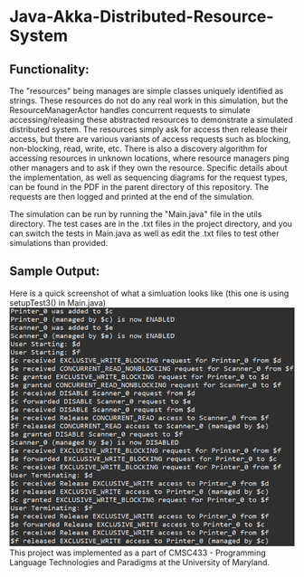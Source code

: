 # Java-Akka-Distributed-Resource-System
## Functionality:
The "resources" being manages are simple classes uniquely identified as strings. These resources do not do any real work in this simulation, but the ResourceManagerActor handles concurrent requests to simulate accessing/releasing these abstracted resources to demonstrate a simulated distributed system. The resources simply ask for access then release their access, but there are various variants of access requests such as blocking, non-blocking, read, write, etc. There is also a discovery algorithm for accessing resources in unknown locations, where resource managers ping other managers and to ask if they own the resource. Specific details about the implementation, as well as sequencing diagrams for the request types, can be found in the PDF in the parent directory of this repository. The requests are then logged and printed at the end of the simulation.

The simulation can be run by running the "Main.java" file in the utils directory. The test cases are in the .txt files in the project directory, and you can switch the tests in Main.java as well as edit the .txt files to test other simulations than provided.
## Sample Output:
Here is a quick screenshot of what a simluation looks like (this one is using setupTest3() in Main.java)
![Game](OutputExample.png)
This project was implemented as a part of CMSC433 - Programming Language Technologies and Paradigms at the University of Maryland.
